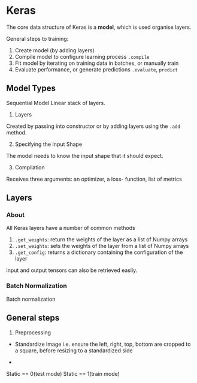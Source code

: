 # Keras

The core data structure of Keras is a **model**, which is used organise layers.


General steps to training:
1. Create model (by adding layers)
2. Compile model to configure learning process `.compile`
3. Fit model by iterating on training data in batches, or manually train
4. Evaluate performance, or generate predictions `.evaluate`, `predict`


## Model Types
Sequential Model
Linear stack of layers.

1. Layers

Created by passing into constructor or by adding layers using the `.add` method.

2. Specifying the Input Shape

The model needs to know the input shape that it should expect.

3. Compilation

Receives three arguments: an optimizer, a loss- function, list of metrics


## Layers
### About
All Keras layers have a number of common methods

1. `.get_weights`: return the weights of the layer as a list of Numpy arrays
2. `.set_weights`: sets the weights of the layer from a list of Numpy arrays
3. `.get_config`: returns a dictionary containing the configuration of the layer


input and output tensors can also be retrieved easily.

### Batch Normalization
Batch normalization 

## General steps

1. Preprocessing
- Standardize image
i.e. ensure the left, right, top, bottom are cropped to a square, before resizing to a standardized side

-


Static == 0(test mode)
Static == 1(train mode)
